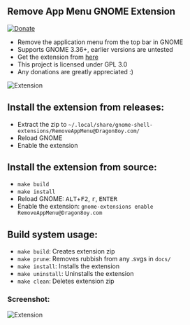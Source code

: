 ## Remove App Menu GNOME Extension
[![Donate](https://img.shields.io/badge/Donate-PayPal-green.svg)](https://paypal.me/stuartahayhurst)
  - Remove the application menu from the top bar in GNOME
  - Supports GNOME 3.36+, earlier versions are untested
  - Get the extension from [here](https://extensions.gnome.org/extension/3906/remove-app-menu/)
  - This project is licensed under GPL 3.0
  - Any donations are greatly appreciated :)

![Extension](docs/icon.png)

## Install the extension from releases:
  - Extract the zip to `~/.local/share/gnome-shell-extensions/RemoveAppMenu@Dragon8oy.com/`
  - Reload GNOME
  - Enable the extension

## Install the extension from source:
  - `make build`
  - `make install`
  - Reload GNOME: <kbd>ALT</kbd>+<kbd>F2</kbd>, <kbd>r</kbd>, <kbd>ENTER</kbd>
  - Enable the extension: `gnome-extensions enable RemoveAppMenu@Dragon8oy.com`

## Build system usage:
  - `make build`: Creates extension zip
  - `make prune`: Removes rubbish from any .svgs in `docs/`
  - `make install`: Installs the extension
  - `make uninstall`: Uninstalls the extension
  - `make clean`: Deletes extension zip

### Screenshot:
![Extension](docs/screenshot.png)
